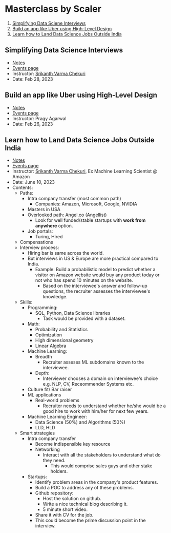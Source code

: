 # Masterclass by Scaler

1. [Simplifying Data Sciene Interviews](#simplifying-data-science-interviews)
2. [Build an app like Uber using High-Level Design](#build-an-app-like-uber-using-high-level-design)
3. [Learn how to Land Data Science Jobs Outside India](#learn-how-to-land-data-science-jobs-outside-india)


## Simplifying Data Science Interviews
- [Notes](./notes/SimplifyDataScienceInterviews.pdf)
- [Events page](https://www.scaler.com/event/simplify-data-science-interviews-101/)
- Instructor: [Srikanth Varma Chekuri]((https://www.linkedin.com/in/cskvarma/))
- Date: Feb 28, 2023

## Build an app like Uber using High-Level Design
- [Notes](./notes/Scaler_Masterclass___HLD_of_Uber.pdf)
- [Events page](https://www.scaler.com/event/high-level-design-live-project-build-an-uber-101/)
- Instructor: Pragy Agarwal
- Date: Feb 26, 2023

## Learn how to Land Data Science Jobs Outside India
- [Notes](./notes/DS_Jobs_abroad.pdf)
- [Events page](https://www.scaler.com/event/-learn-how-to-land-data-science-jobs-outside-india-/)
- Instructor: [Srikanth Varma Chekuri](https://www.linkedin.com/in/cskvarma/), Ex Machine Learning Scientist @ Amazon
- Date: June 10, 2023
- Contents:
    - Paths:
        - Intra company transfer (most common path)
            - Companies: Amazon, Microsoft, Google, NVIDIA
        - Masters in USA
        - Overlooked path: Angel.co (Angellist)
            - Look for well funded/stable startups with **work from anywhere** option.
        - Job portals:
            - Turing, Hired
    - Compensations
    - Interview process:
        - Hiring bar is same across the world.
        - But interviews in US & Europe are more practical compared to India.
            - Example: Build a probabilistic model to predict whether a visitor on Amazon website would buy any product today or not who has spend 10 minutes on the website.
                - Based on the interviewee's answer and follow-up questions, the recruiter assesses the interviewee's knowledge.
    - Skills:
        - Programming:
            - SQL, Python, Data Science libraries
                - Task would be provided with a dataset.
        - Math:
            - Probability and Statistics
            - Optimization
            - High dimensional geometry
            - Linear Algebra
        - Machine Learning:
            - Breadth
                - Recruiter asseses ML subdomains known to the interviewee.
            - Depth:
                - Interviewer chooses a domain on interviewee's choice e.g. NLP, CV, Receommender Systems etc.
        - Culture fit/ Bar raiser
        - ML applications
            - Real-world problems
                - Recruiter needs to understand whether he/she would be a good hire to work with him/her for next few years.
        - Machine Learning Engineer:
            - Data Science (50%) and Algorithms (50%)
            - LLD, HLD
    - Smart strategies
        - Intra company transfer
            - Become indispensible key resource
            - Networking
                - Interact with all the stakeholders to understand what do they need.
                    - This would comprise sales guys and other stake holders.
        - Startups:
            - Identify problem areas in the company's product features.
            - Build a POC to address any of these problems.
            - Github repository:
                - Host the solution on github.
                - Write a nice technical blog describing it.
                - 5 minute short video.
            - Share it with CV for the job.
            - This could become the prime discussion point in the interview.
